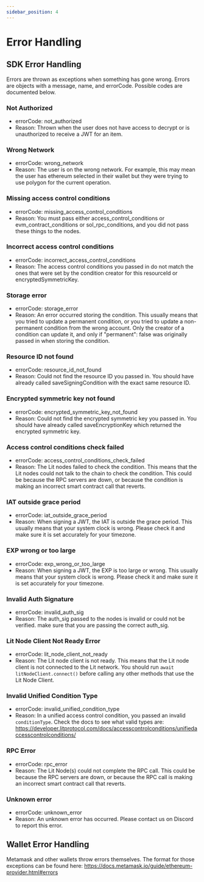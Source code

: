 ```yaml
---
sidebar_position: 4
---
```


# Error Handling

## SDK Error Handling

Errors are thrown as exceptions when something has gone wrong. Errors are objects with a message, name, and errorCode. Possible codes are documented below.

### Not Authorized

- errorCode: not_authorized
- Reason: Thrown when the user does not have access to decrypt or is unauthorized to receive a JWT for an item.

### Wrong Network

- errorCode: wrong_network
- Reason: The user is on the wrong network. For example, this may mean the user has ethereum selected in their wallet but they were trying to use polygon for the current operation.

### Missing access control conditions

- errorCode: missing_access_control_conditions
- Reason: You must pass either access_control_conditions or evm_contract_conditions or sol_rpc_conditions, and you did not pass these things to the nodes.

### Incorrect access control conditions

- errorCode: incorrect_access_control_conditions
- Reason: The access control conditions you passed in do not match the ones that were set by the condition creator for this resourceId or encryptedSymmetricKey.

### Storage error

- errorCode: storage_error
- Reason: An error occurred storing the condition. This usually means that you tried to update a permanent condition, or you tried to update a non-permanent condition from the wrong account. Only the creator of a condition can update it, and only if \"permanent\": false was originally passed in when storing the condition.

### Resource ID not found

- errorCode: resource_id_not_found
- Reason: Could not find the resource ID you passed in. You should have already called saveSigningCondition with the exact same resource ID.

### Encrypted symmetric key not found

- errorCode: encrypted_symmetric_key_not_found
- Reason: Could not find the encrypted symmetric key you passed in. You should have already called saveEncryptionKey which returned the encrypted symmetric key.

### Access control conditions check failed

- errorCode: access_control_conditions_check_failed
- Reason: The Lit nodes failed to check the condition. This means that the Lit nodes could not talk to the chain to check the condition. This could be because the RPC servers are down, or because the condition is making an incorrect smart contract call that reverts.

### IAT outside grace period

- errorCode: iat_outside_grace_period
- Reason: When signing a JWT, the IAT is outside the grace period. This usually means that your system clock is wrong. Please check it and make sure it is set accurately for your timezone.

### EXP wrong or too large

- errorCode: exp_wrong_or_too_large
- Reason: When signing a JWT, the EXP is too large or wrong. This usually means that your system clock is wrong. Please check it and make sure it is set accurately for your timezone.

### Invalid Auth Signature

- errorCode: invalid_auth_sig
- Reason: The auth_sig passed to the nodes is invalid or could not be verified. make sure that you are passing the correct auth_sig.

### Lit Node Client Not Ready Error

- errorCode: lit_node_client_not_ready
- Reason: The Lit node client is not ready. This means that the Lit node client is not connected to the Lit network. You should run `await litNodeClient.connect()` before calling any other methods that use the Lit Node Client.

### Invalid Unified Condition Type

- errorCode: invalid_unified_condition_type
- Reason: In a unified access control condition, you passed an invalid `conditionType`. Check the docs to see what valid types are: https://developer.litprotocol.com/docs/accesscontrolconditions/unifiedaccesscontrolconditions/

### RPC Error

- errorCode: rpc_error
- Reason: The Lit Node(s) could not complete the RPC call. This could be because the RPC servers are down, or because the RPC call is making an incorrect smart contract call that reverts.

### Unknown error

- errorCode: unknown_error
- Reason: An unknown error has occurred. Please contact us on Discord to report this error.

## Wallet Error Handling

Metamask and other wallets throw errors themselves. The format for those exceptions can be found here: https://docs.metamask.io/guide/ethereum-provider.html#errors
